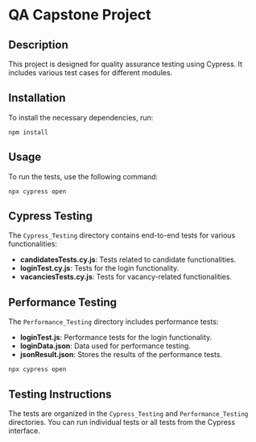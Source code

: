 # QA Capstone Project

## Description

This project is designed for quality assurance testing using Cypress. It includes various test cases for different modules.

## Installation

To install the necessary dependencies, run:

```
npm install
```

## Usage

To run the tests, use the following command:

```
npx cypress open
```

## Cypress Testing

The `Cypress_Testing` directory contains end-to-end tests for various functionalities:

- **candidatesTests.cy.js**: Tests related to candidate functionalities.
- **loginTest.cy.js**: Tests for the login functionality.
- **vacanciesTests.cy.js**: Tests for vacancy-related functionalities.

## Performance Testing

The `Performance_Testing` directory includes performance tests:

- **loginTest.js**: Performance tests for the login functionality.
- **loginData.json**: Data used for performance testing.
- **jsonResult.json**: Stores the results of the performance tests.

```
npx cypress open
```

## Testing Instructions

The tests are organized in the `Cypress_Testing` and `Performance_Testing` directories. You can run individual tests or all tests from the Cypress interface.
